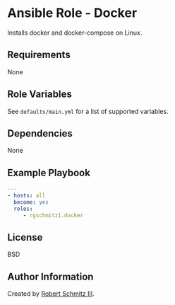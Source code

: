 # Ansible Role - Docker

Installs docker and docker-compose on Linux.

## Requirements

None

## Role Variables

See `defaults/main.yml` for a list of supported variables.

## Dependencies

None

## Example Playbook

```yaml
---
- hosts: all
  become: yes
  roles:
     - rgschmitz1.docker
```

## License

BSD

## Author Information

Created by [Robert Schmitz III](https://www.rgschmitz.com).
